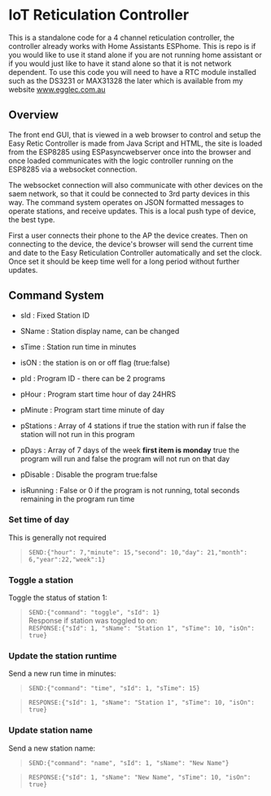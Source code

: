# IoT Reticulation Controller

This is a standalone code for a 4 channel reticulation controller, the controller already works with Home Assistants ESPhome.  This is repo is if you would like to use it stand alone if you are not running home assistant or if you would just like to have it stand alone so that it is not network dependent.
To use this code you will need to have a RTC module installed such as the DS3231 or MAX31328 the later which is available from my website www.egglec.com.au

## Overview

The front end GUI, that is viewed in a web browser to control and setup the Easy Retic Controller is made from Java Script and HTML, the site is loaded from the ESP8285 using ESPasyncwebserver once into the browser and once loaded communicates with the logic controller running on the ESP8285 via a websocket connection.

The websocket connection will also communicate with other devices on the saem network, so that it could be connected to 3rd party devices in this way. The command system operates on JSON formatted messages to operate stations, and receive updates.  This is a local push type of device, the best type.

First a user connects their phone to the AP the device creates. Then on connecting to the device, the device's browser will send the current time and date to the Easy Reticulation Controller automatically and set the clock. Once set it should be keep time well for a long period without further updates.

## Command System

- sId : Fixed Station ID
- SName : Station display name, can be changed
- sTime : Station run time in minutes
- isON : the station is on or off flag (true:false)

- pId : Program ID - there can be 2 programs
- pHour : Program start time hour of day 24HRS
- pMinute : Program start time minute of day
- pStations : Array of 4 stations if true the station with run if false the station will not run in this program
- pDays : Array of 7 days of the week **first item is monday** true the program will run and false the program will not run on that day
- pDisable : Disable the program true:false
- isRunning : False or 0 if the program is not running, total seconds remaining in the program run time

### Set time of day

This is generally not required
>`SEND:{"hour": 7,"minute": 15,"second": 10,"day": 21,"month": 6,"year":22,"week":1}`

### Toggle a station

Toggle the status of station 1:  
>`SEND:{"command": "toggle", "sId": 1}`  
Response if station was toggled to on:  
>`RESPONSE:{"sId": 1, "sName": "Station 1", "sTime": 10, "isOn": true}`  

### Update the station runtime

Send a new run time in minutes:  

>`SEND:{"command": "time", "sId": 1, "sTime": 15}`   

>`RESPONSE:{"sId": 1, "sName": "Station 1", "sTime": 10, "isOn": true}`  

### Update station name

Send a new station name:

>`SEND:{"command": "name", "sId": 1, "sName": "New Name"}`

>`RESPONSE:{"sId": 1, "sName": "New Name", "sTime": 10, "isOn": true}`
